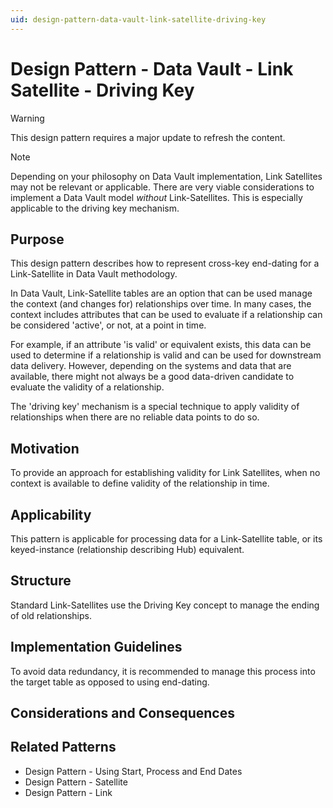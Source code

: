 ```yaml
---
uid: design-pattern-data-vault-link-satellite-driving-key
---
```


# Design Pattern - Data Vault - Link Satellite - Driving Key

> [!WARNING]
> This design pattern requires a major update to refresh the content.

> [!NOTE]
> Depending on your philosophy on Data Vault implementation, Link Satellites may not be relevant or applicable.
> There are very viable considerations to implement a Data Vault model *without* Link-Satellites.
> This is especially applicable to the driving key mechanism.

## Purpose

This design pattern describes how to represent cross-key end-dating for a Link-Satellite in Data Vault methodology.

In Data Vault, Link-Satellite tables are an option that can be used manage the context (and changes for) relationships over time. In many cases, the context includes attributes that can be used to evaluate if a relationship can be considered 'active', or not, at a point in time.

For example, if an attribute 'is valid' or equivalent exists, this data can be used to determine if a relationship is valid and can be used for downstream data delivery. However, depending on the systems and data that are available, there might not always be a good data-driven candidate to evaluate the validity of a relationship.

The 'driving key' mechanism is a special technique to apply validity of relationships when there are no reliable data points to do so.

## Motivation

To provide an approach for establishing validity for Link Satellites, when no context is available to define validity of the relationship in time.

## Applicability

This pattern is applicable for processing data for a Link-Satellite table, or its keyed-instance (relationship describing Hub) equivalent.

## Structure

Standard Link-Satellites use the Driving Key concept to manage the ending of old relationships.

## Implementation Guidelines

To avoid data redundancy, it is recommended to manage this process into the target table as opposed to using end-dating.

## Considerations and Consequences

## Related Patterns

* Design Pattern - Using Start, Process and End Dates
* Design Pattern - Satellite
* Design Pattern - Link
